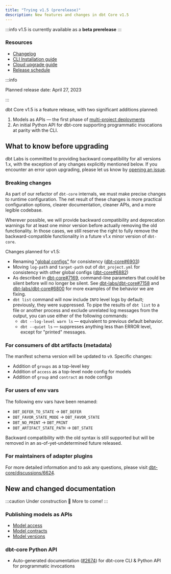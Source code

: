 ```yaml
---
title: "Trying v1.5 (prerelease)"
description: New features and changes in dbt Core v1.5
---
```


:::info
v1.5 is currently available as a **beta prerelease**
:::

### Resources

- [Changelog](https://github.com/dbt-labs/dbt-core/blob/main/CHANGELOG.md)
- [CLI Installation guide](/docs/core/installation)
- [Cloud upgrade guide](/docs/dbt-versions/upgrade-core-in-cloud)
- [Release schedule](https://github.com/dbt-labs/dbt-core/issues/6715)

:::info

Planned release date: April 27, 2023

:::

dbt Core v1.5 is a feature release, with two significant additions planned:
1. Models as APIs &mdash; the first phase of [multi-project deployments](https://github.com/dbt-labs/dbt-core/discussions/6725)
2. An initial Python API for dbt-core supporting programmatic invocations at parity with the CLI.

## What to know before upgrading

dbt Labs is committed to providing backward compatibility for all versions 1.x, with the exception of any changes explicitly mentioned below. If you encounter an error upon upgrading, please let us know by [opening an issue](https://github.com/dbt-labs/dbt-core/issues/new).

### Breaking changes

As part of our refactor of `dbt-core` internals, we must make precise changes to runtime configuration. The net result of these changes is more practical configuration options, clearer documentation, cleaner APIs, and a more legible codebase.

Wherever possible, we will provide backward compatibility and deprecation warnings for at least one minor version before actually removing the old functionality. In those cases, we still reserve the right to fully remove the backward-compatible functionality in a future v1.x minor version of `dbt-core`.

Changes planned for v1.5:
- Renaming ["global configs"](global-configs) for consistency ([dbt-core#6903](https://github.com/dbt-labs/dbt-core/issues/6903))
- Moving `log-path` and `target-path` out of `dbt_project.yml` for consistency with other global configs ([dbt-core#6882](https://github.com/dbt-labs/dbt-core/issues/6882))
- As described in [dbt-core#7169](https://github.com/dbt-labs/dbt-core/pull/7169), command-line parameters that could be silent before will no longer be silent. See [dbt-labs/dbt-core#7158](https://github.com/dbt-labs/dbt-core/issues/7158) and [dbt-labs/dbt-core#6800](https://github.com/dbt-labs/dbt-core/issues/6800) for more examples of the behavior we are fixing.
- `dbt list` command will now include `INFO` level logs by default; previously, they were suppressed. To pipe the results of `dbt list` to a file or another process and exclude unrelated log messages from the output, you can use either of the following commands:
    - `dbt --log-level warn ls` &mdash; equivalent to previous default behavior.
    - `dbt --quiet ls` &mdash; suppresses anything less than ERROR level, except for "printed" messages.

### For consumers of dbt artifacts (metadata)

The manifest schema version will be updated to `v9`. Specific changes:
- Addition of `groups` as a top-level key
- Addition of `access` as a top-level node config for models
- Addition of `group` and `contract` as node configs

### For users of env vars

The following env vars have been renamed:

- `DBT_DEFER_TO_STATE` → `DBT_DEFER`
- `DBT_FAVOR_STATE_MODE` → `DBT_FAVOR_STATE`
- `DBT_NO_PRINT` → `DBT_PRINT`
- `DBT_ARTIFACT_STATE_PATH` → `DBT_STATE`

Backward compatibility with the old syntax is still supported but will be removed in an as-of-yet-undetermined future released. 

### For maintainers of adapter plugins

For more detailed information and to ask any questions, please visit [dbt-core/discussions/6624](https://github.com/dbt-labs/dbt-core/discussions/7213).

## New and changed documentation

:::caution Under construction 🚧
More to come!
:::

### Publishing models as APIs
- [Model access](model-access)
- [Model contracts](model-contracts)
- [Model versions](model-versions)

### dbt-core Python API
- Auto-generated documentation ([#2674](https://github.com/dbt-labs/docs.getdbt.com/issues/2674)) for dbt-core CLI & Python API for programmatic invocations
